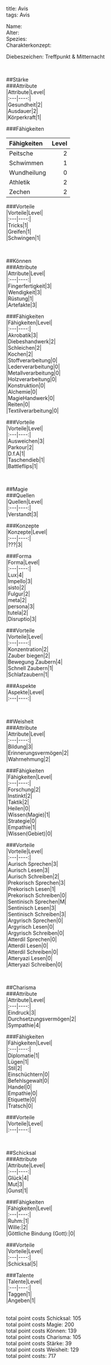 title: Avis  
tags: Avis  


Name:  
Alter:  
Spezies:  
Charakterkonzept:  
  
Diebeszeichen: Treffpunkt & Mitternacht  
  
&nbsp;  
  
##Stärke  
###Attribute  
|Attribute|Level|  
|:---|----:|  
|Gesundheit|2|  
|Ausdauer|2|  
|Körperkraft|1|  
  
###Fähigkeiten  
  
|Fähigkeiten|Level|  
|:---|----:|  
|Peitsche|2|  
|Schwimmen|1|  
|Wundheilung|0|  
|Athletik|2|  
|Zechen|2|  
  
###Vorteile  
|Vorteile|Level|  
|:---|----:|  
|Tricks|1|  
|Greifen|1|  
|Schwingen|1|  
  
&nbsp;  
  
##Können  
###Attribute  
|Attribute|Level|  
|:---|----:|  
|Fingerfertigkeit|3|  
|Wendigkeit|3|  
|Rüstung|1|  
|Artefakte|3|  
  
###Fähigkeiten  
|Fähigkeiten|Level|  
|:---|----:|  
|Akrobatik|3|  
|Diebeshandwerk|2|  
|Schleichen|2|  
|Kochen|2|  
|Stoffverarbeitung|0|  
|Lederverarbeitung|0|  
|Metallverarbeitung|0|  
|Holzverarbeitung|0|  
|Konstruktion|0|  
|Alchemie|0|  
|MagieHandwerk|0|  
|Reiten|0|  
|Textilverarbeitung|0|  
  
###Vorteile  
|Vorteile|Level|  
|:---|----:|  
|Ausweichen|3|  
|Parkour|2|  
|D.f.A|1|  
|Taschendieb|1|  
|Battleflips|1|  
  
&nbsp;  
  
##Magie  
###Quellen  
|Quellen|Level|  
|:---|----:|  
|Verstandt|3|  
  
###Konzepte  
|Konzepte|Level|  
|:---|----:|  
|???|3|  
  
###Forma  
|Forma|Level|  
|:---|----:|  
|Lux|4|  
|Impello|3|  
|sisto|2|  
|Fulgur|2|  
|meta|2|  
|persona|3|  
|tutela|2|  
|Disruptio|3|  
  
###Vorteile  
|Vorteile|Level|  
|:---|----:|  
|Konzentration|2|  
|Zauber biegen|2|  
|Bewegung Zaubern|4|  
|Schnell Zaubern|1|  
|Schlafzaubern|1|  
  
###Aspekte  
|Aspekte|Level|  
|:---|----:|  
  
&nbsp;  
  
##Weisheit  
###Attribute  
|Attribute|Level|  
|:---|----:|  
|Bildung|3|  
|Erinnerungsvermögen|2|  
|Wahrnehmung|2|  
  
###Fähigkeiten  
|Fähigkeiten|Level|  
|:---|----:|  
|Forschung|2|  
|Instinkt|2|  
|Taktik|2|  
|Heilen|0|  
|Wissen(Magie)|1|  
|Strategie|0|  
|Empathie|1|  
|Wissen(Gebiet)|0|  
  
###Vorteile  
|Vorteile|Level|  
|:---|----:|  
|Aurisch Sprechen|3|  
|Aurisch Lesen|3|  
|Aurisch Schreiben|2|  
|Prekorisch Sprechen|3|  
|Prekorisch Lesen|1|  
|Prekorisch Schreiben|0|  
|Sentinisch Sprechen|M|  
|Sentinisch Lesen|3|  
|Sentinisch Schreiben|3|  
|Argyrisch Sprechen|0|  
|Argyrisch Lesen|0|  
|Argyrisch Schreiben|0|  
|Atterdil Sprechen|0|  
|Atterdil Lesen|0|  
|Atterdil Schreiben|0|  
|Atteryazi Lesen|0|  
|Atteryazi Schreiben|0|  
  
&nbsp;  
  
##Charisma  
###Attribute  
|Attribute|Level|  
|:---|----:|  
|Eindruck|3|  
|Durchsetzungsvermögen|2|  
|Sympathie|4|  
  
###Fähigkeiten  
|Fähigkeiten|Level|  
|:---|----:|  
|Diplomatie|1|  
|Lügen|1|  
|Stil|2|  
|Einschüchtern|0|  
|Befehlsgewalt|0|  
|Handel|0|  
|Empathie|0|  
|Etiquette|0|  
|Tratsch|0|  
  
###Vorteile  
|Vorteile|Level|  
|:---|----:|  
  
&nbsp;  
  
##Schicksal  
###Attribute  
|Attribute|Level|  
|:---|----:|  
|Glück|4|  
|Mut|3|  
|Gunst|1|  
  
###Fähigkeiten  
|Fähigkeiten|Level|  
|:---|----:|  
|Ruhm:|1|  
|Wille:|2|  
|Göttliche Bindung (Gott):|0|  
  
###Vorteile  
|Vorteile|Level|  
|:---|----:|  
|Schicksal|5|  
  
###Talente  
|Talente|Level|  
|:---|----:|  
|Taggen|1|  
|Angeben|1|  
  
&nbsp;  
total point costs Schicksal: 105  
total point costs Magie: 200  
total point costs Können: 139  
total point costs Charisma: 105  
total point costs Stärke: 39  
total point costs Weisheit: 129  
total point costs: 717  
